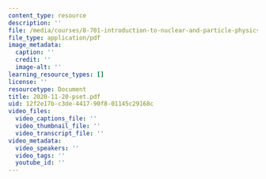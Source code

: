 ```yaml
---
content_type: resource
description: ''
file: /media/courses/8-701-introduction-to-nuclear-and-particle-physics-fall-2020/2020-11-20-pset.pdf
file_type: application/pdf
image_metadata:
  caption: ''
  credit: ''
  image-alt: ''
learning_resource_types: []
license: ''
resourcetype: Document
title: 2020-11-20-pset.pdf
uid: 12f2e17b-c3de-4417-90f8-01145c29168c
video_files:
  video_captions_file: ''
  video_thumbnail_file: ''
  video_transcript_file: ''
video_metadata:
  video_speakers: ''
  video_tags: ''
  youtube_id: ''
---
```

